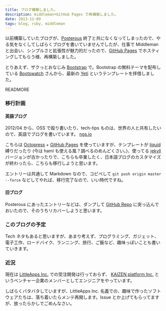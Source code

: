 ```yaml
---
title: ブログ構築しました。
description: middleman+GitHub Pages で再構築しました。
date: 2013-12-09
tags: blog, ruby, middleman
---
```


以前構築していたブログが、[Posterous](http://www.posterous.com/) 終了と共になくなってしまったので、やる気をなくしてしばらくブログを書いていませんでしたが、仕事で Middleman と出会い、シンプルさと拡張性が魅力的だったので、[GitHub Pages](http://pages.github.com) でホスティングしてもらう様、再構築しました。

とりあえず、ザクっとおなじみ [Bootstrap](http://getbootstrap.com) で。Bootstrap の無料テーマを配布している [Bootswatch](http://bootswatch.com) さんから、最新の [Yeti](http://bootswatch.com/yeti/) というテンプレートを拝借しました。

READMORE


### 移行計画

#### 英語ブログ

2012/04 から、OSS で殴り書いたり、tech-tips ものは、世界の人と共有したいので、英語でブログを書いています。 [ngs.io](http://ngs.io)

こちらは [Octopress](http://octopress.org) + [GitHub Pages](http://pages.github.com) を使っていますが、テンプレートが [liquid](http://liquidmarkup.org) 縛りだったり (今は haml も使える風？調べるのめんどくさい。)、使ってる [jekyll](http://jekyllrb.com) バージョンが古かったりで、こちらも卒業したく、日本語ブログのカスタマイズが終わったら、こちらも移行しようと思います。

エントリーは共通して Markdown なので、コピペして `git push origin master --force` などしてやれば、移行完了なので、いい時代ですね。

#### 旧ブログ

Posterous にあったエントリーなどは、ダンプして [GitHub Repo](https://github.com/ngs/posterous-backup) に突っ込んでおいたので、そのうちリカバーしようと思います。

### このブログの予定

Tech ネタもあると思いますが、あまり考えず、プログラミング、ガジェット、電子工作、ロードバイク、ランニング、旅行、ご飯など、趣味っぽいことも書いていきます。

### 近況

現在は [LittleApps Inc.](http://littleapps.jp/) での受注開発は行っておらず、 [KAIZEN platform Inc.](http://kaizenplatform.in) というベンチャー企業のメンバーとしてエンジニアをやっています。

しばらくバタバタしていますが、LittleApps Inc. 名義での、趣味で作ったソフトウェアたちは、落ち着いたらメンテ再開します。Issue とか上げてもらってますが、放ったらかしでごめんなさい。
